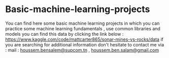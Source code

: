 # Basic-machine-learning-projects
You can find here some basic machine learning projects in which you can practice some machine learning fundamentals , use common libraries and models 
you can find this data by clicking the link below : 
https://www.kaggle.com/code/mattcarter865/sonar-mines-vs-rocks/data 
if you are searching for additional information don't hesitate to contact me via : 
mail : houssem.bensalem@supcom.tn , houssem.ben.salam@gmail.com


